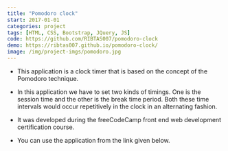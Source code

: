 ```yaml
---
title: "Pomodoro clock"
start: 2017-01-01
categories: project
tags: [HTML, CSS, Bootstrap, JQuery, JS]
code: https://github.com/RIBTAS007/pomodoro-clock
demo: https://ribtas007.github.io/pomodoro-clock/
image: /img/project-imgs/pomodoro.jpg
---
```


* This application is a clock timer that is based on the concept of the Pomodoro technique.

* In this application we have to set two kinds of timings. One is the session time and the other is the break time period. Both these time intervals would occur repetitively in the clock in an alternating fashion.

* It was developed during the freeCodeCamp front end web development certification course.

* You can use the application from the link given below.

 


   
